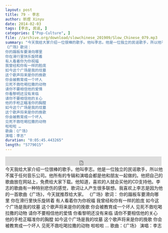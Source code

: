 ```yaml
---
layout: post
title: 79 - 李志
author: 昕煜 Xinyu
date: 2014-02-03
tags: [李志, 民谣, ]
categories: ["Pop-Culture", ]
file: //archive.org/download/slowchinese_201909/Slow_Chinese_079.mp3
summary: "今天我给大家介绍一位很棒的歌手。他叫李志。他是一位独立的民谣歌手，所以他不属于任何音乐公司。他所有的专辑和演唱会都是他和朋友一起做的。他把自己的歌曲放在网站上，免费给大家下载。他知道，喜欢的人就会买他的CD支持他。李志的歌曲有一种特别悲伤的感觉，歌词让人产生很多联想。我喜欢上李志是因为他的一首歌曲《广场》，今天就推荐给大家。
《广场》歌词：
你的蹋板车要滑向哪里
你在滑行里快乐旋转着
有人看着你为你祝福
我曾经和你有一样的脸庞
如今这个广场是我的坟墓
这个歌声将来是你的挽歌
你会被教育成一个坏人
见死不救吃喝拉撒的动物
请你不要相信他的爱情
你看黎明还没有来临
请你不要相信他的关心
他的手枪正瞄准你的胸膛
如今这个广场是我的坟墓
这个歌声将来是你的挽歌
你会被教育成一个坏人
见死不救吃喝拉撒的动物
啦啦啦 …
歌曲：《广场》
演唱：李志"
duration: "0:05:45.443265"
length: "5779015"
---
```


<iframe src="https://archive.org/embed/slowchinese_201909/Slow_Chinese_079.mp3" width="500" height="30" frameborder="0" webkitallowfullscreen="true" mozallowfullscreen="true" allowfullscreen></iframe>
今天我给大家介绍一位很棒的歌手。他叫李志。他是一位独立的民谣歌手，所以他不属于任何音乐公司。他所有的专辑和演唱会都是他和朋友一起做的。他把自己的歌曲放在网站上，免费给大家下载。他知道，喜欢的人就会买他的CD支持他。李志的歌曲有一种特别悲伤的感觉，歌词让人产生很多联想。我喜欢上李志是因为他的一首歌曲《广场》，今天就推荐给大家。
《广场》歌词：
你的蹋板车要滑向哪里
你在滑行里快乐旋转着
有人看着你为你祝福
我曾经和你有一样的脸庞
如今这个广场是我的坟墓
这个歌声将来是你的挽歌
你会被教育成一个坏人
见死不救吃喝拉撒的动物
请你不要相信他的爱情
你看黎明还没有来临
请你不要相信他的关心
他的手枪正瞄准你的胸膛
如今这个广场是我的坟墓
这个歌声将来是你的挽歌
你会被教育成一个坏人
见死不救吃喝拉撒的动物
啦啦啦 …
歌曲：《广场》
演唱：李志